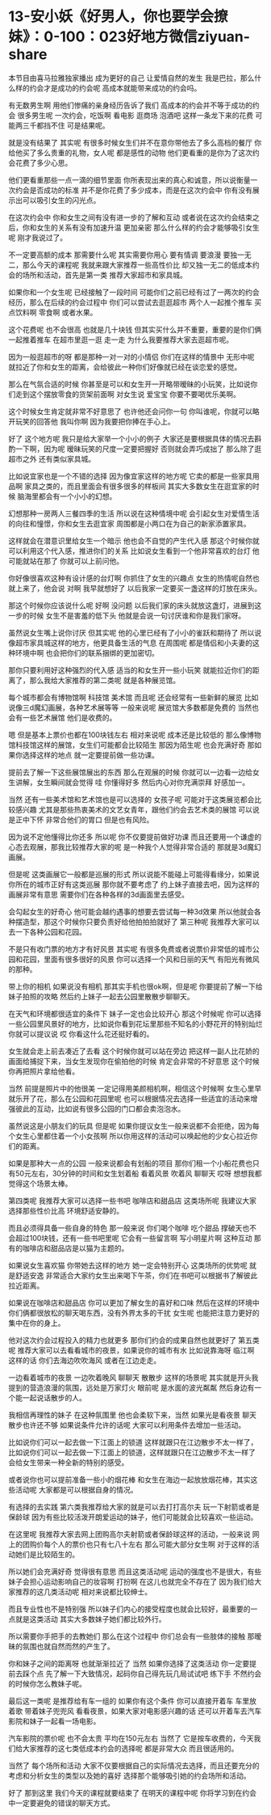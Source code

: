 # 13-安小妖《好男人，你也要学会撩妹》：0-100：023好地方微信ziyuan-share

本节目由喜马拉雅独家播出 成为更好的自己 让爱情自然的发生 我是巴拉，那么什么样的约会才是成功的约会呢 高成本就能带来成功的约会吗。

有无数男生啊 用他们惨痛的亲身经历告诉了我们 高成本的约会并不等于成功的约会 很多男生呢 一次约会，吃饭啊 看电影 逛商场 泡酒吧 这样一条龙下来的花费 可能两三千都挡不住 可是结果呢。

就是没有结果了 其实呢 有很多时候女生们并不在意你带他去了多么高档的餐厅 你给他买了多么贵重的礼物，女人呢 都是感性的动物 他们更看重的是你为了这次约会花费了多少心思。

他们更看重那些一点一滴的细节里面 你所表现出来的真心和诚意，所以说衡量一次约会是否成功的标准 并不是你花费了多少成本，而是在这次约会中 你有没有展示出可以吸引女生的闪光点。

在这次约会中 你和女生之间有没有进一步的了解和互动 或者说在这次约会结束之后，你和女生的关系有没有加速升温 更加亲密 那么什么样的约会才能够吸引女生呢 刚才我说过了。

不一定要高额的成本 那需要什么呢 其实需要你用心 要有情调 要浪漫 要独一无二，那么今天的课程呢 我就来跟大家推荐一些高性价比 却又独一无二的低成本约会的场所和活动，首先是第一类 推荐大家超市和家具城。

如果你和一个女生呢 已经接触了一段时间 可能你们之前已经有过了一两次的约会经历，那么在后续的约会过程中 你们可以尝试去逛逛超市 两个人一起推个推车 买点饮料啊 零食啊 或者水果。

这个花费呢 也不会很高 也就是几十块钱 但其实买什么并不重要，重要的是你们俩一起推着推车 在超市里逛一逛 走一走 为什么我要推荐大家去逛超市呢。

因为一般逛超市的呀 都是那种一对一对的小情侣 你们在这样的情景中 无形中呢 就拉近了你和女生的距离，会给彼此一种你们好像就已经在谈恋爱的感觉。

那么在气氛合适的时候 你甚至是可以和女生开一开略带暧昧的小玩笑，比如说你们走到这个摆放零食的货架前面啊 对女生说 爱宝宝 你要不要喝优乐美啊。

这个时候女生肯定就非常不好意思了 也许他还会问你一句 你叫谁呢，你就可以略开玩笑的回答他 我叫你啊 因为我要把你捧在手心上。

好了 这个地方呢 我只是给大家举一个小小的例子 大家还是要根据具体的情况去斟酌一下啊，因为呢 暧昧玩笑的尺度一定要把握好 否则就会弄巧成拙了 那么除了逛超市之外 还有类似家具城。

比如说宜家也是一个不错的选择 因为像宜家这样的地方呢 它卖的都是一些家具用品啊 家具之类的，而且里面会有很多很多的样板间 其实大多数女生在逛宜家的时候 脑海里都会有一个小小的幻想。

幻想那种一房两人三餐四季的生活 所以说在这种情境中呢 会引起女生对爱情生活的向往和憧憬，你和女生去逛宜家 周围都是小两口在为自己的新家添置家具。

这样就会在潜意识里给女生一个暗示 他也会不自觉的产生代入感 那这个时候你就可以利用这个代入感，推进你们的关系 比如说女生看到一个他非常喜欢的台灯 他可能就站在那了 你就可以上前问他。

你好像很喜欢这种有设计感的台灯啊 你抓住了女生的兴趣点 女生的热情呢自然也就上来了，他会说 对啊 我早就想好了 以后我家一定要买一盏这样的灯放在床头。

那这个时候你应该说什么呢 好啊 没问题 以后我们家的床头就放这盏灯，进展到这一步的时候 女生不是害羞的低下头 他就是会说一句讨厌谁和你是我们家呀。

虽然说女生嘴上说你讨厌 但其实呢 他的心里已经有了小小的雀跃和期待了 所以说像超市家具城这样的地方，他更具备生活的气息 在周围呢 都是情侣和小夫妻的这种环境中啊 也会把你们的联系捆绑的更加密切。

那你只要利用好这种强烈的代入感 适当的和女生开一些小玩笑 就能拉近你们的距离了，那么我给大家推荐的第二类呢 就是各种展览馆。

每个城市都会有博物馆啊 科技馆 美术馆 而且呢 还会经常有一些新鲜的展览 比如说像三d魔幻画展，各种艺术展等等 一般来说呢 展览馆大多数都是免费的 当然也会有一些艺术展馆 他们是收费的。

嗯 但是基本上票价也都在100块钱左右 相对来说呢 成本还是比较低的 那么像博物馆科技馆这样的展馆，女生们可能都会比较陌生 那因为陌生呢 也会充满好奇 那如果你选择这样的地点 就一定要提前做一些功课。

提前去了解一下这些展馆展出的东西 那么在观展的时候 你就可以一边看一边给女生讲解，女生瞬间就会觉得 哇 你懂得好多 然后内心对你充满崇拜 好感加一。

当然 还有一些美术馆和艺术馆也是可以选择的 女孩子呢 可能对于这类展览都会比较感兴趣 尤其是那些热衷美术的文艺女青年，跟他们约会去艺术类的展馆 可以说是正中下怀 非常合他们的胃口 但是也有风险。

因为说不定他懂得比你还多 所以呢 你不仅要提前做好功课 而且还要用一个谦虚的心态去观展，那我比较推荐大家的呢 是一种我个人觉得非常合适的 那就是3d魔幻画展。

但是呢 这类画展它一般都是巡展的形式 所以说能不能碰上可能得看缘分，如果说你所在的城市正好有这类巡展 那你就不要考虑了 约上妹子直接去吧，因为这样的画展非常有意思 需要你们在各种各样的3d画面里去感受。

会勾起女生的好奇心 他可能会越约遇事的想要去尝试每一种3d效果 所以他就会各种摆造型，那这个时候你只要负责好给他拍拍拍就好了 第三种呢 我推荐大家可以去一下各种公园和花园。

不是只有收门票的地方才有好风景 其实呢 有很多免费或者说票价非常低的城市公园和花园，里面有很多很好的风景 你可以选择一个风和日丽的天气 有阳光有微风的那种。

带上你的相机 如果说没有相机 那其实手机也很ok啊，但是呢 你要提前了解一下给妹子拍照的攻略 然后约上妹子一起去公园里散散步聊聊天。

在天气和环境都很适宜的条件下 妹子一定也会比较开心 那这个时候呢 你可以选择一些公园里风景好的地方，比如说你看到花坛里那些不知名的小野花开的特别灿烂 你就可以提议说 哎 你看这什么花还挺好看的。

女生就会走上前去凑近了去看 这个时候你就可以站在旁边 把这样一副人比花娇的画面给捕捉下来，当女生发现你在偷拍他的时候 肯定会非常的不好意思 这个时候你再把照片拿给他看。

当然 前提是照片中的他很美 一定记得用美颜相机啊，相信这个时候啊 女生心里早就乐开了花，那么在公园和花园里呢 也可以根据情况去选择一些适宜的活动来增强彼此的互动，比如说有很多公园的门口都会卖泡泡水。

虽然说这是小朋友们的玩具 但是呢 如果你提议女生一般来说都不会拒绝，因为每个女生心里都住着一个小女孩啊 所以你用这样的活动可以唤起他的少女心拉近你们的距离。

如果是那种大一点的公园 一般来说都会有划船的项目 那你们租一个小船花费也只有50元左右，30分钟的时间和女生划着船 看着风景 吹着风 聊聊天 哎呀 想想我都觉得这个场景太棒。

第四类呢 我推荐大家可以选择一些书吧 咖啡店和甜品店 这类场所呢 我建议大家选择那些性价比高 环境舒适安静的。

而且必须得具备一些自身的特色 那一般来说 你们喝个咖啡 吃个甜品 撑破天也不会超过100块钱，还有一些书吧里呢 它会有一些留言啊 写小明星片啊 这种互动 那有的咖啡店和甜品店是以猫为主题的。

如果说女生喜欢猫 你带她去这样的地方 她一定会特别开心 这类场所的优势呢 就是舒适安逸 非常适合大家约女生出来喝下午茶，你们在书吧可以根据书了解彼此 拉近距离。

如果说在咖啡店和甜品店 你可以更加了解女生的喜好和口味 然后在这样的环境中 你们俩都很放松的聊天喝东西，没有外界太多的干扰 女生呢 也能把注意力更好的集中在你的身上。

他对这次约会过程投入的精力也就更多 那你们约会的成果自然也就更好了 第五类呢 推荐大家可以去看看城市的夜景，如果说你的城市有水 比如说靠海呀 临江啊 这样的话 你们去海边吹吹海风 或者在江边走走。

一边看着城市的夜景 一边吹着晚风 聊聊天 散散步 这样的场景呢 其实就是开头我提到的营造浪漫的氛围，远处是万家灯火 眼前呢 是水面的波光粼粼 然后身边有一个能一起说话散步的人。

我相信再理性的妹子 在这种氛围里 他也会柔软下来，当然 如果光是看夜景 聊天散步也许还不够 如果说条件允许的话呢 大家可以利用条件去增加一些活动。

比如说你们可以一起去做一下江面上的锁道 这样就跟只在江边散步不太一样了，比如说你们可以一起去做一下江面上的锁道，这样就跟只在江边散步不太一样了 会给女生带来一种全新的特别的感受。

或者说你也可以提前准备一些小的烟花棒 和女生在海边一起放放烟花棒，其实这些活动呢 大家都是可以根据自身的情况。

有选择的去实践 第六类我推荐给大家的就是可以去打打高尔夫 玩一下射箭或者是保龄球 因为有些比较活泼开朗爱运动的妹子，他们可能就会比较喜欢一些运动。

在这里呢 我推荐大家去网上团购高尔夫射箭或者保龄球这样的活动，一般来说 网上的团购价每个人的票价也只有七八十左右 那么可能大部分女生啊 对于这样的活动她们是比较陌生的。

所以她们会充满好奇 觉得很有意思 而且这类活动呢 运动的强度也不是很大，有些妹子会担心运动影响自己的妆容啊 打扮啊 在这儿也就完全不存在了 因为我们给大家推荐的这几类活动呢 相对来说都比较绅士。

而且专业性也不是特别强 所以妹子们内心的接受程度也就会比较好，最重要的一点就是这类活动 其实大多数妹子她们都比较外行。

所以需要你手把手的去教她们 那么在这个过程中 你们总会有一些肢体的接触 那暧昧的氛围也就自然而然的产生了。

你和妹子之间的距离呀 也就渐渐拉近了 当然 如果你选择了这类活动 你一定要提前去踩个点 先了解一下大致情况，起码你自己得先玩几局试试吧 练下手 不然约会的时候你怎么教妹子呢。

最后这一类呢 是推荐给有车一组的 如果你有这个条件 你可以直接开着车 车里放着歌 带着妹子兜兜风 看看夜景，如果大家对电影感兴趣的话 还可以开着车去汽车影院和妹子一起看一场电影。

汽车影院的票价呢 也不会太贵 平均在150元左右 当然了 它是按车收费的，今天我们给大家推荐的这七类低成本约会的选择呢 都是非常大众 而且很适用的。

当然了 每个场所和活动 大家不仅要根据自己的实际情况去选择，而且还要充分的考虑和分析女生的类型以及她的喜好 选择那个能够吸引她的约会场所和活动。

好了 那到这里 我们今天的课程就要结束了 在明天的课程中呢 你将学习到在约会中一定要避免的错误的聊天方式。

